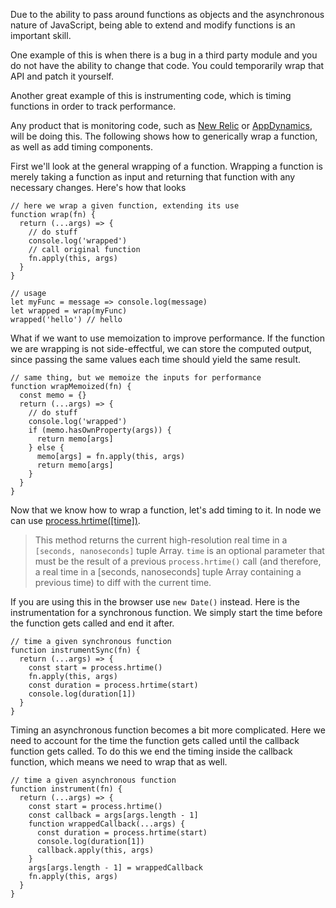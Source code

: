 Due to the ability to pass around functions as objects and the asynchronous nature of JavaScript, being able to extend and modify functions is an important skill.

One example of this is when there is a bug in a third party module and you do not have the ability to change that code. You could temporarily wrap that API and patch it yourself.

Another great example of this is instrumenting code, which is timing functions in order to track performance.

Any product that is monitoring code, such as [New Relic](https://newrelic.com/) or [AppDynamics](https://www.appdynamics.com/), will be doing this. The following shows how to generically wrap a function, as well as add timing components.


First we'll look at the general wrapping of a function. Wrapping a function is merely taking a function as input and returning that function with any necessary changes. Here's how that looks

<?prettify?>
```
// here we wrap a given function, extending its use
function wrap(fn) {  
  return (...args) => {
    // do stuff
    console.log('wrapped')
    // call original function
    fn.apply(this, args)
  }
}

// usage
let myFunc = message => console.log(message)
let wrapped = wrap(myFunc)
wrapped('hello') // hello
```

What if we want to use memoization to improve performance. If the function we are wrapping is not side-effectful, we can store the computed output, since passing the same values each time should yield the same result.

<?prettify?>
```
// same thing, but we memoize the inputs for performance
function wrapMemoized(fn) {  
  const memo = {}
  return (...args) => {
    // do stuff
    console.log('wrapped')
    if (memo.hasOwnProperty(args)) {
      return memo[args]
    } else {
      memo[args] = fn.apply(this, args)
      return memo[args]
    }
  }
}
```


Now that we know how to wrap a function, let's add timing to it. In node we can use [process.hrtime([time])](https://nodejs.org/api/process.html#process\_process\_hrtime\_time).

>This method returns the current high-resolution real time in a `[seconds, nanoseconds]` tuple Array. `time` is an optional parameter that must be the result of a previous `process.hrtime()` call (and therefore, a real time in a [seconds, nanoseconds] tuple Array containing a previous time) to diff with the current time.


If you are using this in the browser use `new Date()` instead. Here is the instrumentation for a synchronous function. We simply start the time before the function gets called and end it after.


<?prettify?>
```
// time a given synchronous function
function instrumentSync(fn) {
  return (...args) => {
    const start = process.hrtime()
    fn.apply(this, args)
    const duration = process.hrtime(start)
    console.log(duration[1])
  }
}
```

Timing an asynchronous function becomes a bit more complicated. Here we need to account for the time the function gets called until the callback function gets called. To do this we end the timing inside the callback function, which means we need to wrap that as well.

<?prettify?>
```
// time a given asynchronous function
function instrument(fn) {
  return (...args) => {
    const start = process.hrtime()
    const callback = args[args.length - 1]
    function wrappedCallback(...args) {
      const duration = process.hrtime(start)
      console.log(duration[1])
      callback.apply(this, args)
    }
    args[args.length - 1] = wrappedCallback
    fn.apply(this, args)
  }
}
```